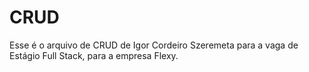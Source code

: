 # CRUD

Esse é o arquivo de CRUD de Igor Cordeiro Szeremeta para a vaga de Estágio Full Stack, para a empresa Flexy.
